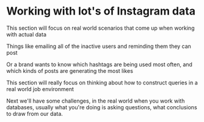 # Working with lot's of Instagram data

This section will focus on real world scenarios that come up when working with actual data

Things like emailing all of the inactive users and reminding them they can post 

Or a brand wants to know which hashtags are being used most often, and which kinds of posts are generating the most likes 

This section will really focus on thinking about how to construct queries in a real world job environment 

Next we'll have some challenges, in the real world when you work with databases, usually what you're doing is asking questions, what conclusions to draw from our data.

